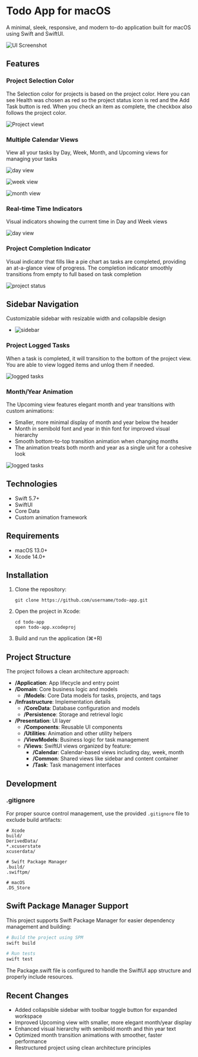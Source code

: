 # Todo App for macOS

A minimal, sleek, responsive, and modern to-do application built for macOS using Swift and SwiftUI.

![UI Screenshot](/images/UI_main4.png)

## Features

### Project Selection Color
The Selection color for projects is based on the project color. Here you can see Health was chosen as red so the project status icon is red and the Add Task button is red. When you check an item as complete, the checkbox also follows the project color.

![Project viewt](/images/ProjectView.png)

### Multiple Calendar Views
View all your tasks by Day, Week, Month, and Upcoming views for managing your tasks

![day view](/images/Dayview.png)

![week view](/images/weekview.png)

![month view](/images/monthView.png)

### Real-time Time Indicators
Visual indicators showing the current time in Day and Week views

![day view](/images/Dayview.png)

### Project Completion Indicator
Visual indicator that fills like a pie chart as tasks are completed, providing an at-a-glance view of progress. The completion indicator smoothly transitions from empty to full based on task completion

![project status](/images/projectstatus.gif)

## Sidebar Navigation
Customizable sidebar with resizable width and collapsible design

- ![sidebar](/images/sidebar.gif)

### Project Logged Tasks
When a task is completed, it will transition to the bottom of the project view. You are able to view logged items and unlog them if needed.

![logged tasks](/images/LoggedTasks.gif)

### Month/Year Animation

The Upcoming view features elegant month and year transitions with custom animations:
- Smaller, more minimal display of month and year below the header
- Month in semibold font and year in thin font for improved visual hierarchy
- Smooth bottom-to-top transition animation when changing months
- The animation treats both month and year as a single unit for a cohesive look

![logged tasks](/images/monthTransition.gif)


## Technologies

- Swift 5.7+
- SwiftUI
- Core Data
- Custom animation framework

## Requirements

- macOS 13.0+
- Xcode 14.0+

## Installation

1. Clone the repository:
   ```
   git clone https://github.com/username/todo-app.git
   ```

2. Open the project in Xcode:
   ```
   cd todo-app
   open todo-app.xcodeproj
   ```

3. Build and run the application (⌘+R)

## Project Structure

The project follows a clean architecture approach:

- **/Application**: App lifecycle and entry point
- **/Domain**: Core business logic and models
  - **/Models**: Core Data models for tasks, projects, and tags
- **/Infrastructure**: Implementation details
  - **/CoreData**: Database configuration and models
  - **/Persistence**: Storage and retrieval logic
- **/Presentation**: UI layer
  - **/Components**: Reusable UI components
  - **/Utilities**: Animation and other utility helpers
  - **/ViewModels**: Business logic for task management
  - **/Views**: SwiftUI views organized by feature:
    - **/Calendar**: Calendar-based views including day, week, month
    - **/Common**: Shared views like sidebar and content container
    - **/Task**: Task management interfaces


## Development

### .gitignore

For proper source control management, use the provided `.gitignore` file to exclude build artifacts:

```
# Xcode
build/
DerivedData/
*.xcuserstate
xcuserdata/

# Swift Package Manager
.build/
.swiftpm/

# macOS
.DS_Store
```

## Swift Package Manager Support

This project supports Swift Package Manager for easier dependency management and building:

```bash
# Build the project using SPM
swift build

# Run tests
swift test
```

The Package.swift file is configured to handle the SwiftUI app structure and properly include resources.

## Recent Changes

- Added collapsible sidebar with toolbar toggle button for expanded workspace
- Improved Upcoming view with smaller, more elegant month/year display
- Enhanced visual hierarchy with semibold month and thin year text
- Optimized month transition animations with smoother, faster performance
- Restructured project using clean architecture principles
